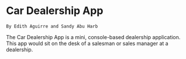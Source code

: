 # Car Dealership App
`By Edith Aguirre and Sandy Abu Harb`

The Car Dealership App is a mini, console-based
dealership application. This app would sit on the
desk of a salesman or sales manager at a dealership.

